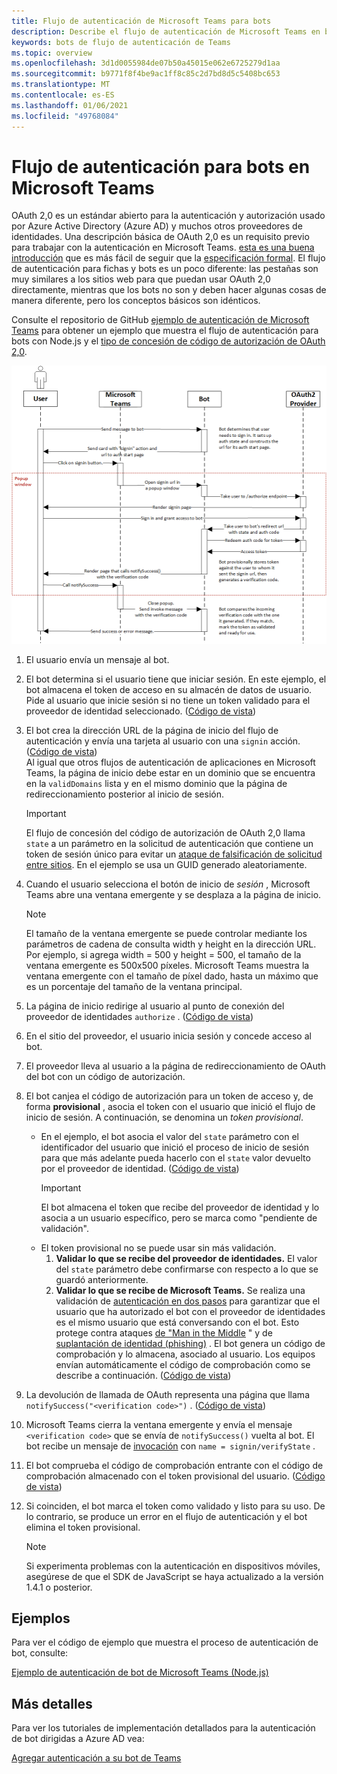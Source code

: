 ```yaml
---
title: Flujo de autenticación de Microsoft Teams para bots
description: Describe el flujo de autenticación de Microsoft Teams en bots
keywords: bots de flujo de autenticación de Teams
ms.topic: overview
ms.openlocfilehash: 3d1d0055984de07b50a45015e062e6725279d1aa
ms.sourcegitcommit: b9771f8f4be9ac1ff8c85c2d7bd8d5c5408bc653
ms.translationtype: MT
ms.contentlocale: es-ES
ms.lasthandoff: 01/06/2021
ms.locfileid: "49768084"
---
```

# <a name="authentication-flow-for-bots-in-microsoft-teams"></a>Flujo de autenticación para bots en Microsoft Teams

OAuth 2,0 es un estándar abierto para la autenticación y autorización usado por Azure Active Directory (Azure AD) y muchos otros proveedores de identidades. Una descripción básica de OAuth 2,0 es un requisito previo para trabajar con la autenticación en Microsoft Teams. [esta es una buena introducción](https://aaronparecki.com/oauth-2-simplified/) que es más fácil de seguir que la [especificación formal](https://oauth.net/2/). El flujo de autenticación para fichas y bots es un poco diferente: las pestañas son muy similares a los sitios web para que puedan usar OAuth 2,0 directamente, mientras que los bots no son y deben hacer algunas cosas de manera diferente, pero los conceptos básicos son idénticos.

Consulte el repositorio de GitHub [ejemplo de autenticación de Microsoft Teams](https://github.com/OfficeDev/microsoft-teams-sample-auth-node) para obtener un ejemplo que muestra el flujo de autenticación para bots con Node.js y el [tipo de concesión de código de autorización de OAuth 2,0](https://oauth.net/2/grant-types/authorization-code/).

![Diagrama de secuencia de autenticación de bot](../../../assets/images/authentication/bot_auth_sequence_diagram.png)

1. El usuario envía un mensaje al bot.
2. El bot determina si el usuario tiene que iniciar sesión.
   En este ejemplo, el bot almacena el token de acceso en su almacén de datos de usuario. Pide al usuario que inicie sesión si no tiene un token validado para el proveedor de identidad seleccionado. ([Código de vista](https://github.com/OfficeDev/microsoft-teams-sample-auth-node/blob/469952a26d618dbf884a3be53c7d921cc580b1e2/src/utils/AuthenticationUtils.ts#L58-L76))
3. El bot crea la dirección URL de la página de inicio del flujo de autenticación y envía una tarjeta al usuario con una `signin` acción. ([Código de vista](https://github.com/OfficeDev/microsoft-teams-sample-auth-node/blob/469952a26d618dbf884a3be53c7d921cc580b1e2/src/dialogs/BaseIdentityDialog.ts#L160-L190))</br>
    Al igual que otros flujos de autenticación de aplicaciones en Microsoft Teams, la página de inicio debe estar en un dominio que se encuentra en la `validDomains` lista y en el mismo dominio que la página de redireccionamiento posterior al inicio de sesión.
    > [!IMPORTANT] 
    > El flujo de concesión del código de autorización de OAuth 2,0 llama `state` a un parámetro en la solicitud de autenticación que contiene un token de sesión único para evitar un [ataque de falsificación de solicitud entre sitios](https://en.wikipedia.org/wiki/Cross-site_request_forgery). En el ejemplo se usa un GUID generado aleatoriamente.
4. Cuando el usuario selecciona el botón de inicio de *sesión* , Microsoft Teams abre una ventana emergente y se desplaza a la página de inicio.
   > [!NOTE]
   > El tamaño de la ventana emergente se puede controlar mediante los parámetros de cadena de consulta width y height en la dirección URL. Por ejemplo, si agrega width = 500 y height = 500, el tamaño de la ventana emergente es 500x500 píxeles. Microsoft Teams muestra la ventana emergente con el tamaño de píxel dado, hasta un máximo que es un porcentaje del tamaño de la ventana principal.

5. La página de inicio redirige al usuario al punto de conexión del proveedor de identidades `authorize` . ([Código de vista](https://github.com/OfficeDev/microsoft-teams-sample-auth-node/blob/469952a26d618dbf884a3be53c7d921cc580b1e2/public/html/auth-start.html#L51-L56))
6. En el sitio del proveedor, el usuario inicia sesión y concede acceso al bot.
7. El proveedor lleva al usuario a la página de redireccionamiento de OAuth del bot con un código de autorización.
8. El bot canjea el código de autorización para un token de acceso y, de forma **provisional** , asocia el token con el usuario que inició el flujo de inicio de sesión. A continuación, se denomina un *token provisional*.
    * En el ejemplo, el bot asocia el valor del `state` parámetro con el identificador del usuario que inició el proceso de inicio de sesión para que más adelante pueda hacerlo con el `state` valor devuelto por el proveedor de identidad. ([Código de vista](https://github.com/OfficeDev/microsoft-teams-sample-auth-node/blob/469952a26d618dbf884a3be53c7d921cc580b1e2/src/AuthBot.ts#L70-L99))
      > [!IMPORTANT] 
      > El bot almacena el token que recibe del proveedor de identidad y lo asocia a un usuario específico, pero se marca como "pendiente de validación". 
    * El token provisional no se puede usar sin más validación.
      1. **Validar lo que se recibe del proveedor de identidades.** El valor del `state` parámetro debe confirmarse con respecto a lo que se guardó anteriormente. 
      1. **Validar lo que se recibe de Microsoft Teams.** Se realiza una validación de [autenticación en dos pasos](https://en.wikipedia.org/wiki/Man-in-the-middle_attack) para garantizar que el usuario que ha autorizado el bot con el proveedor de identidades es el mismo usuario que está conversando con el bot. Esto protege contra ataques [de "Man in the Middle](https://en.wikipedia.org/wiki/Man-in-the-middle_attack) " y de [suplantación de identidad (phishing)](https://en.wikipedia.org/wiki/Phishing) . El bot genera un código de comprobación y lo almacena, asociado al usuario. Los equipos envían automáticamente el código de comprobación como se describe a continuación. ([Código de vista](https://github.com/OfficeDev/microsoft-teams-sample-auth-node/blob/469952a26d618dbf884a3be53c7d921cc580b1e2/src/AuthBot.ts#L100-L113))
9. La devolución de llamada de OAuth representa una página que llama `notifySuccess("<verification code>")` . ([Código de vista](https://github.com/OfficeDev/microsoft-teams-sample-auth-node/blob/master/src/views/oauth-callback-success.hbs))
10. Microsoft Teams cierra la ventana emergente y envía el mensaje `<verification code>` que se envía de `notifySuccess()` vuelta al bot. El bot recibe un mensaje de [invocación](/bot-framework/dotnet/bot-builder-dotnet-activities#invoke) con `name = signin/verifyState` .
11. El bot comprueba el código de comprobación entrante con el código de comprobación almacenado con el token provisional del usuario. ([Código de vista](https://github.com/OfficeDev/microsoft-teams-sample-auth-node/blob/469952a26d618dbf884a3be53c7d921cc580b1e2/src/dialogs/BaseIdentityDialog.ts#L127-L140))
12. Si coinciden, el bot marca el token como validado y listo para su uso. De lo contrario, se produce un error en el flujo de autenticación y el bot elimina el token provisional.

    > [!NOTE]
    > Si experimenta problemas con la autenticación en dispositivos móviles, asegúrese de que el SDK de JavaScript se haya actualizado a la versión 1.4.1 o posterior.

## <a name="samples"></a>Ejemplos

Para ver el código de ejemplo que muestra el proceso de autenticación de bot, consulte:

[Ejemplo de autenticación de bot de Microsoft Teams (Node.js)](https://github.com/OfficeDev/microsoft-teams-sample-auth-node)

## <a name="more-details"></a>Más detalles

Para ver los tutoriales de implementación detallados para la autenticación de bot dirigidas a Azure AD vea:

[Agregar autenticación a su bot de Teams](add-authentication.md)
